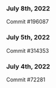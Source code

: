 ### July 8th, 2022

Commit #196087

### July 5th, 2022

Commit #314353


### July 4th, 2022

Commit #72281
